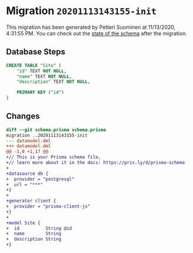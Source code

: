 # Migration `20201113143155-init`

This migration has been generated by Petteri Suominen at 11/13/2020, 4:31:55 PM.
You can check out the [state of the schema](./schema.prisma) after the migration.

## Database Steps

```sql
CREATE TABLE "Site" (
    "id" TEXT NOT NULL,
    "name" TEXT NOT NULL,
    "description" TEXT NOT NULL,

    PRIMARY KEY ("id")
)
```

## Changes

```diff
diff --git schema.prisma schema.prisma
migration ..20201113143155-init
--- datamodel.dml
+++ datamodel.dml
@@ -1,0 +1,17 @@
+// This is your Prisma schema file,
+// learn more about it in the docs: https://pris.ly/d/prisma-schema
+
+datasource db {
+  provider = "postgresql"
+  url = "***"
+}
+
+generator client {
+  provider = "prisma-client-js"
+}
+
+model Site {
+  id          String @id
+  name        String
+  description String
+}
```

